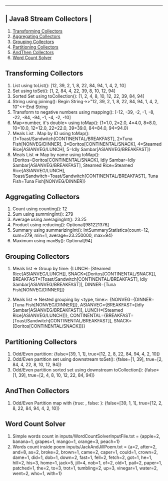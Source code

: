  ------------------------- 
| Java8 Stream Collectors |
 ------------------------- 
1. [Transforming Collectors](Exercise1TransformingCollectors.java)
2. [Aggregating Collectors](Exercise2AggregatingCollectors.java)
3. [Grouping Collectors](Exercise3GroupingCollectors.java)
4. [Partitioning Collectors](Exercise4PartitioningCollectors.java)
5. [AndThen Collectors](Exercise5AndThenCollectors.java)
6. [Word Count Solver](GroupingCollectorWordCountSolver.java)

Transforming Collectors
-----------------------
1. List using toList(): [12, 39, 2, 1, 8, 22, 84, 94, 1, 4, 2, 10]
2. Set using toSet(): [1, 2, 84, 4, 22, 39, 8, 10, 12, 94]
3. Sorted Set using toCollection(): [1, 2, 4, 8, 10, 12, 22, 39, 84, 94]
4. String using joining(): Begin String->>"12, 39, 2, 1, 8, 22, 84, 94, 1, 4, 2, 10"<<-End String
5. Transform to negative numbers using mapping(): [-12, -39, -2, -1, -8, -22, -84, -94, -1, -4, -2, -10]
6. Map<number, it's double> using toMap(): {1=1.0, 2=2.0, 4=4.0, 8=8.0, 10=10.0, 12=12.0, 22=22.0, 39=39.0, 84=84.0, 94=94.0}
7. Meals List . Map by ID using toMap(): {1=Toast/Sandwitch[CONTINENTAL/BREAKFAST], 2=Tuna Fish[NONVEG/DINNER], 3=Doritos[CONTINENTAL/SNACK], 4=Steamed Rice[ASIANVEG/LUNCH], 5=Idly Sambar[ASIANVEG/BREAKFAST]}
8. Meals List => Map by name using toMap(): {Doritos=Doritos[CONTINENTAL/SNACK], Idly Sambar=Idly Sambar[ASIANVEG/BREAKFAST], Steamed Rice=Steamed Rice[ASIANVEG/LUNCH], Toast/Sandwitch=Toast/Sandwitch[CONTINENTAL/BREAKFAST], Tuna Fish=Tuna Fish[NONVEG/DINNER]}

Aggregating Collectors
----------------------
1. Count using counting(): 12
2. Sum using summingInt(): 279
3. Average using averagingInt(): 23.25
4. Product using reducing(): Optional[981221376]
5. Summary using summarizingInt(): IntSummaryStatistics{count=12, sum=279, min=1, average=23.250000, max=94}
6. Maximum using maxBy(): Optional[94]

Grouping Collectors
-------------------
1. Meals list => Group by time:
{LUNCH=[Steamed Rice[ASIANVEG/LUNCH]], SNACK=[Doritos[CONTINENTAL/SNACK]], BREAKFAST=[Toast/Sandwitch[CONTINENTAL/BREAKFAST], Idly Sambar[ASIANVEG/BREAKFAST]], DINNER=[Tuna Fish[NONVEG/DINNER]]}

2. Meals list => Nested grouping by <type, time>:
{NONVEG={DINNER=[Tuna Fish[NONVEG/DINNER]]}, ASIANVEG={BREAKFAST=[Idly Sambar[ASIANVEG/BREAKFAST]], LUNCH=[Steamed Rice[ASIANVEG/LUNCH]]}, CONTINENTAL={BREAKFAST=[Toast/Sandwitch[CONTINENTAL/BREAKFAST]], SNACK=[Doritos[CONTINENTAL/SNACK]]}}

Partitioning Collectors
-----------------------
1. Odd/Even partition: {false=[39, 1, 1], true=[12, 2, 8, 22, 84, 94, 4, 2, 10]}
2. Odd/Even partition set using downstream toSet(): {false=[1, 39], true=[2, 84, 4, 22, 8, 10, 12, 94]}
3. Odd/Even partition sorted set using downstream toCollection(): {false=[1, 39], true=[2, 4, 8, 10, 12, 22, 84, 94]}

AndThen Collectors
------------------
1. Odd/Even Partition map with {true: <even numbers>, false: <odd numbers>}: {false=[39, 1, 1], true=[12, 2, 8, 22, 84, 94, 4, 2, 10]}

Word Count Solver
-----------------
1. Simple words count in inputs/WordCountSolverInputFile.txt  = {apple=2, banana=1, grapes=1, mango=1, orange=3, peach=1}
2. Words count inside poem inputs/JackAndJillPoem.txt = {a=2, after=2, and=8, as=2, broke=2, brown=1, came=2, caper=1, could=1, crown=2, dame=1, did=1, dob=1, down=2, fast=1, fell=2, fetch=2, got=1, he=1, hill=2, his=3, home=1, jack=5, jill=4, nob=1, of=2, old=1, pail=2, paper=1, patched=1, the=2, to=3, trot=1, tumbling=2, up=3, vinegar=1, water=2, went=2, who=1, with=1}

